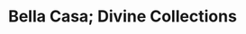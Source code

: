 ---
title: "Bella Casa; Divine Collections"
url: /birmingham/bella-casa-divine-collections/
shop: Möbel
---